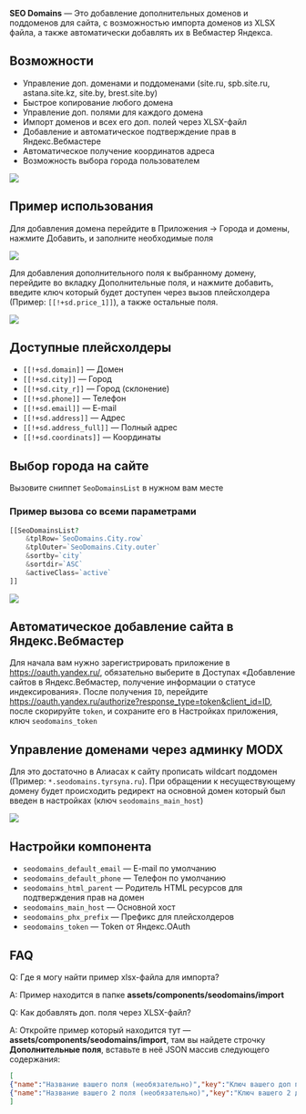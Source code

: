 **SEO Domains** — Это добавление дополнительных доменов и поддоменов для сайта, с возможностью импорта доменов из XLSX файла, а также автоматически добавлять их в Вебмастер Яндекса.

## Возможности

* Управление доп. доменами и поддоменами (site.ru, spb.site.ru, astana.site.kz, site.by, brest.site.by)
* Быстрое копирование любого домена
* Управление доп. полями для каждого домена
* Импорт доменов и всех его доп. полей через XLSX-файл
* Добавление и автоматическое подтверждение прав в Яндекс.Вебмастере
* Автоматическое получение координатов адреса
* Возможность выбора города пользователем

[![](https://file.modx.pro/files/a/3/8/a383a4aa9f1cf74ed56d2a20d2a831e9.png)](https://file.modx.pro/files/a/3/8/a383a4aa9f1cf74ed56d2a20d2a831e9.png)

## Пример использования

Для добавления домена перейдите в Приложения -> Города и домены, нажмите Добавить, и заполните необходимые поля

[![](https://file.modx.pro/files/a/0/1/a011c73b53e50c8c89710b8cba7eb055.png)](https://file.modx.pro/files/a/0/1/a011c73b53e50c8c89710b8cba7eb055.png)

Для добавления дополнительного поля к выбранному домену, перейдите во вкладку Дополнительные поля, и нажмите добавить, введите ключ который будет доступен через вызов плейсхолдера (Пример: `[[!+sd.price_1]]`), а также остальные поля.

[![](https://file.modx.pro/files/3/3/8/338adad21de164b1e35b5541f9366cb8.png)](https://file.modx.pro/files/3/3/8/338adad21de164b1e35b5541f9366cb8.png)

## Доступные плейсхолдеры

* `[[!+sd.domain]]` — Домен
* `[[!+sd.city]]` — Город
* `[[!+sd.city_r]]` — Город (склонение)
* `[[!+sd.phone]]` — Телефон
* `[[!+sd.email]]` — E-mail
* `[[!+sd.address]]` — Адрес
* `[[!+sd.address_full]]` — Полный адрес
* `[[!+sd.coordinats]]` — Координаты

## Выбор города на сайте

Вызовите сниппет `SeoDomainsList` в нужном вам месте

### Пример вызова со всеми параметрами

```php
[[SeoDomainsList?
    &tplRow=`SeoDomains.City.row`
    &tplOuter=`SeoDomains.City.outer`
    &sortby=`city`
    &sortdir=`ASC`
    &activeClass=`active`
]]
```

[![](https://file.modx.pro/files/0/e/1/0e18e79498148bdac68c65a9e5711028.jpg)](https://file.modx.pro/files/0/e/1/0e18e79498148bdac68c65a9e5711028.jpg)

## Автоматическое добавление сайта в Яндекс.Вебмастер

Для начала вам нужно зарегистрировать приложение в https://oauth.yandex.ru/, обязательно выберите в Доступах «Добавление сайтов в Яндекс.Вебмастер, получение информации о статусе индексирования». После получения `ID`, перейдите https://oauth.yandex.ru/authorize?response_type=token&client_id=ID, после скорируйте `token`, и сохраните его в Настройках приложения, ключ `seodomains_token`

## Управление доменами через админку MODX

Для это достаточно в Алиасах к сайту прописать wildcart поддомен (Пример: `*.seodomains.tyrsyna.ru`). При обращении к несуществующему домену будет происходить редирект на основной домен который был введен в настройках (ключ `seodomains_main_host`)

[![](https://file.modx.pro/files/2/0/7/207d143762c6b2b502e7b1684d541dcds.jpg)](https://file.modx.pro/files/2/0/7/207d143762c6b2b502e7b1684d541dcds.jpg)

## Настройки компонента

* `seodomains_default_email` — E-mail по умолчанию
* `seodomains_default_phone` — Телефон по умолчанию
* `seodomains_html_parent` — Родитель HTML ресурсов для подтверждения прав на домен
* `seodomains_main_host` — Основной хост
* `seodomains_phx_prefix` — Префикс для плейсхолдеров
* `seodomains_token` — Token от Яндекс.OAuth

## FAQ

Q: Где я могу найти пример xlsx-файла для импорта?

A: Пример находится в папке **assets/components/seodomains/import**

Q: Как добавлять доп. поля через XLSX-файл?

A: Откройте пример который находится тут — **assets/components/seodomains/import**, там вы найдете строчку **Дополнительные поля**, вставьте в неё JSON массив следующего содержания:

```json
[
{"name":"Название вашего поля (необязательно)","key":"Ключ вашего доп поля","value":"Его значение"},
{"name":"Название вашего 2 поля (необязательно)","key":"Ключ вашего 2 доп поля","value":"Его значение"}
]
```